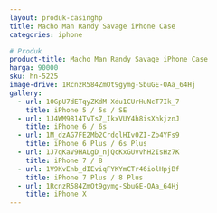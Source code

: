 ```yaml
---
layout: produk-casinghp
title: Macho Man Randy Savage iPhone Case
categories: iphone

# Produk
product-title: Macho Man Randy Savage iPhone Case
harga: 90000
sku: hn-5225
image-drive: 1RcnzR584ZmOt9gymg-SbuGE-OAa_64Hj
gallery:
  - url: 10GpU7dETqyZKdM-Xdu1CUrHuNcT7Ik_7
    title: iPhone 5 / 5s / SE
  - url: 1J4WM9814TvTs7_IkxVUY4h8isXhkjznJ
    title: iPhone 6 / 6s
  - url: 1M_dzAG7FE2Mb2CrdqlHIv0ZI-Zb4YFs9
    title: iPhone 6 Plus / 6s Plus
  - url: 1J7qKaV9HALgD_njQcKxGUvvhH2IsHz7K
    title: iPhone 7 / 8
  - url: 1V9KvEnb_dIEviqFYKYmCTr46iolHpjBf
    title: iPhone 7 Plus / 8 Plus
  - url: 1RcnzR584ZmOt9gymg-SbuGE-OAa_64Hj
    title: iPhone X
---
```

